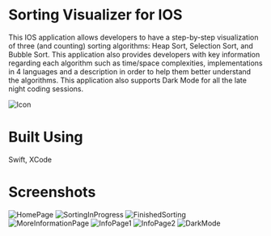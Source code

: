 # Sorting Visualizer for IOS
This IOS application allows developers to have a step-by-step visualization of three (and counting) sorting algorithms: Heap Sort, Selection Sort, and Bubble Sort. 
This application also provides developers with key information regarding each algorithm such as time/space complexities, implementations in 4 languages and a description in order to help them better understand the algorithms.
This application also supports Dark Mode for all the late night coding sessions. 


![Icon](Screenshots/Icon.png)

# Built Using
Swift, XCode
 
# Screenshots
![HomePage](Screenshots/VisualizerHome.PNG)
![SortingInProgress](Screenshots/SortingInProgress.PNG)
![FinishedSorting](Screenshots/FinishedSorting.PNG)
![MoreInformationPage](Screenshots/MoreInformationPage.PNG)
![InfoPage1](Screenshots/HeapSortInfo1.PNG)
![InfoPage2](Screenshots/HeapSortInfo2.PNG)
![DarkMode](Screenshots/DarkMode.PNG)